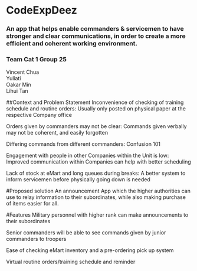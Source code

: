 # CodeExpDeez
### An app that helps enable commanders & servicemen to have stronger and clear communications, in order to create a more efficient and coherent working environment.
### Team Cat 1 Group 25
Vincent Chua </br>
Yuliati </br>
Oakar Min </br>
Lihui Tan </br>

##Context and Problem Statement
Inconvenience of checking of training schedule and routine orders: Usually only posted on physical paper at the respective Company office

Orders given by commanders may not be clear: Commands given verbally may not be coherent, and easily forgotten

Differing commands from different commanders: Confusion 101

Engagement with people in other Companies within the Unit is low: Improved communication within Companies can help with better scheduling

Lack of stock at eMart and long queues during breaks: A better system to inform servicemen before physically going down is needed

#Proposed solution
An announcement App which the higher authorities can use to relay information to their subordinates, while also making purchase of items easier for all.

#Features
Military personnel with higher rank can make announcements to their subordinates

Senior commanders will be able to see commands given by junior commanders to troopers

Ease of checking eMart inventory and a pre-ordering pick up system

Virtual routine orders/training schedule and reminder

